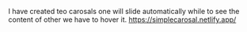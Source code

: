 I have created teo carosals one will slide automatically while to see the content of other we have to hover it.
https://simplecarosal.netlify.app/
